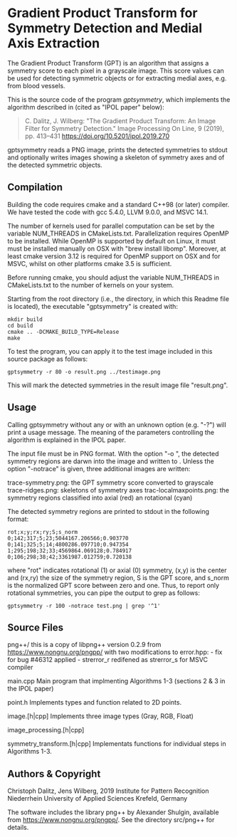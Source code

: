 Gradient Product Transform for Symmetry Detection and Medial Axis Extraction
============================================================================

The Gradient Product Transform (GPT) is an algorithm that assigns a symmetry
score to each pixel in a grayscale image. This score values can be used for
detecting symmetric objects or for extracting medial axes, e.g. from blood
vessels.

This is the source code of the program *gptsymmetry*, which implements
the algorithm described in (cited as "IPOL paper" below):

> C. Dalitz, J. Wilberg: "The Gradient Product Transform:
> An Image Filter for Symmetry Detection."  Image Processing On Line, 9
> (2019), pp. 413–431
> https://doi.org/10.5201/ipol.2019.270

gptsymmetry reads a PNG image, prints the detected symmetries to stdout
and optionally writes images showing a skeleton of symmetry axes and
of the detected symmetric objects.


Compilation
-----------

Building the code requires cmake and a standard C++98 (or later) compiler.
We have tested the code with gcc 5.4.0, LLVM 9.0.0, and MSVC 14.1.

The number of kernels used for parallel computation can be set by the
variable NUM_THREADS in CMakeLists.txt. Parallelization requires OpenMP
to be installed. While OpenMP is supported by default on Linux, it must
must be installed manually on OSX with "brew install libomp". Moreover,
at least cmake version 3.12 is required for OpenMP support on OSX and for
MSVC, whilst on other platforms cmake 3.5 is sufficient.

Before running cmake, you should adjust the variable NUM_THREADS in
CMakeLists.txt to the number of kernels on your system.

Starting from the root directory (i.e., the directory, in which this
Readme file is located), the executable "gptsymmetry" is created with:

    mkdir build
    cd build
    cmake .. -DCMAKE_BUILD_TYPE=Release
    make

To test the program, you can apply it to the test image included in this
source package as follows:

    gptsymmetry -r 80 -o result.png ../testimage.png

This will mark the detected symmetries in the result image file "result.png".


Usage
-----

Calling gptsymmetry without any or with an unknown option (e.g. "-?")
will print a usage message. The meaning of the parameters controlling
the algorithm is explained in the IPOL paper.

The input file must be in PNG format. With the option "-o <outfile>", the
detected symmetry regions are darwn into the image and written to <outfile>.
Unless the option "-notrace" is given, three additional images are written:

  trace-symmetry.png:
    the GPT symmetry score converted to grayscale
  trace-ridges.png:
    skeletons of symmetry axes
  trac-localmaxpoints.png:
    the symmetry regions classified into axial (red) an rotational (cyan)

The detected symmetry regions are printed to stdout in the following format:

    rot;x;y;rx;ry;S;s_norm
    0;142;317;5;23;5044167.206566;0.903770
    0;141;325;5;14;4800286.097710;0.947354
    1;295;198;32;33;4569864.069128;0.784917
    0;106;298;38;42;3361987.012759;0.720138

where "rot" indicates rotational (1) or axial (0) symmetry, (x,y) is the
center and (rx,ry) the size of the symmetry region, S is the GPT score,
and s_norm is the normalized GPT score between zero and one. Thus, to report
only rotational symmetries, you can pipe the output to grep as follows:

    gptsymmetry -r 100 -notrace test.png | grep '^1'


Source Files
------------

png++/
   this is a copy of libpng++ version 0.2.9 from https://www.nongnu.org/pngpp/
   with two modifications to error.hpp:
    - fix for bug #46312 applied
	- strerror_r redifened as strerror_s for MSVC compiler

main.cpp
   Main program that implmenting Algorithms 1-3
   (sections 2 & 3 in the IPOL paper)

point.h
   Implements types and function related to 2D points.

image.[h|cpp]
   Implements three image types (Gray, RGB, Float)

image_processing.[h|cpp]

symmetry_transform.[h|cpp]
   Implementats functions for individual steps in Algorithms 1-3.



Authors & Copyright
-------------------

Christoph Dalitz, Jens Wilberg, 2019
Institute for Pattern Recognition
Niederrhein University of Applied Sciences
Krefeld, Germany

The software includes the library png++ by Alexander Shulgin, available
from https://www.nongnu.org/pngpp/. See the directory src/png++ for details.
